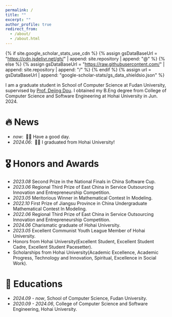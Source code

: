 ```yaml
---
permalink: /
title: ""
excerpt: ""
author_profile: true
redirect_from: 
  - /about/
  - /about.html
---
```


{% if site.google_scholar_stats_use_cdn %}
{% assign gsDataBaseUrl = "https://cdn.jsdelivr.net/gh/" | append: site.repository | append: "@" %}
{% else %}
{% assign gsDataBaseUrl = "https://raw.githubusercontent.com/" | append: site.repository | append: "/" %}
{% endif %}
{% assign url = gsDataBaseUrl | append: "google-scholar-stats/gs_data_shieldsio.json" %}

<span class='anchor' id='about-me'></span>

I am a graduate student in School of Computer Science at Fudan University, supervised by [Prof. Dejing Dou](https://faculty.fudan.edu.cn/DejingDou/zh_CN/index.htm). I obtained my B.Eng degree from College of Computer Science and Software Engineering at Hohai University in Jun. 2024.

# 🔥 News
- *now*: &nbsp;🎉🎉 Have a good day. 
- *2024.06*: &nbsp;🎉🎉 I graduated from Hohai University!

<!-- # 📝 Publications 

<div class='paper-box'><div class='paper-box-image'><div><div class="badge">CVPR 2016</div><img src='images/500x300.png' alt="sym" width="100%"></div></div>
<div class='paper-box-text' markdown="1">

[Deep Residual Learning for Image Recognition](https://openaccess.thecvf.com/content_cvpr_2016/papers/He_Deep_Residual_Learning_CVPR_2016_paper.pdf)

**Kaiming He**, Xiangyu Zhang, Shaoqing Ren, Jian Sun

[**Project**](https://scholar.google.com/citations?view_op=view_citation&hl=zh-CN&user=DhtAFkwAAAAJ&citation_for_view=DhtAFkwAAAAJ:ALROH1vI_8AC) <strong><span class='show_paper_citations' data='DhtAFkwAAAAJ:ALROH1vI_8AC'></span></strong>
- Lorem ipsum dolor sit amet, consectetur adipiscing elit. Vivamus ornare aliquet ipsum, ac tempus justo dapibus sit amet. 
</div>
</div>

- [Lorem ipsum dolor sit amet, consectetur adipiscing elit. Vivamus ornare aliquet ipsum, ac tempus justo dapibus sit amet](https://github.com), A, B, C, **CVPR 2020** -->

# 🎖 Honors and Awards
- *2023.08* Second Prize in the National Finals in China Software Cup. 
- *2023.06* Regional Third Prize of East China in Service Outsourcing Innovation and Entrepreneurship Competition.
- *2023.05* Meritorious Winner in Mathematical Contest In Modeling. 
- *2022.10* First Prize of Jiangsu Province in China Undergraduate Mathematical Contest In Modeling.
- *2022.06* Regional Third Prize of East China in Service Outsourcing Innovation and Entrepreneurship Competition.
- *2024.06* Charismatic graduate of Hohai University.
- *2023.05* Excellent Communist Youth League Member of Hohai University.
- Honors from Hohai University(Excellent Student, Excellent Student Cadre, Excellent Student Pacesetter).
- Scholarships from Hohai University(Academic Excellence, Academic Progress, Technology and Innovation, Spiritual, Excellence in Social Work).

# 📖 Educations
- *2024.09 - now*, School of Computer Science, Fudan University. 
- *2020.09 - 2024.06*, College of Computer Science and Software Engineering, Hohai University. 
<!-- 
# 💬 Invited Talks
- *2021.06*, Lorem ipsum dolor sit amet, consectetur adipiscing elit. Vivamus ornare aliquet ipsum, ac tempus justo dapibus sit amet. 
- *2021.03*, Lorem ipsum dolor sit amet, consectetur adipiscing elit. Vivamus ornare aliquet ipsum, ac tempus justo dapibus sit amet.  \| [\[video\]](https://github.com/)

# 💻 Internships
- *2019.05 - 2020.02*, [Lorem](https://github.com/), China. -->